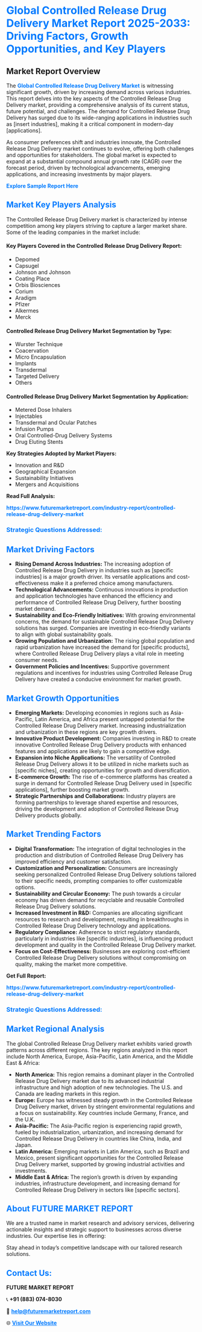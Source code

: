 <h1 style="color: #007BFF;">Global Controlled Release Drug Delivery Market Report 2025-2033: Driving Factors, Growth Opportunities, and Key Players</h1>

<section id="overview">
<h2>Market Report Overview</h2>
<p>The <a href="https://www.futuremarketreport.com/industry-report/controlled-release-drug-delivery-market" style="color: #007BFF; text-decoration: none;"><strong>Global Controlled Release Drug Delivery Market</strong></a> is witnessing significant growth, driven by increasing demand across various industries. This report delves into the key aspects of the Controlled Release Drug Delivery market, providing a comprehensive analysis of its current status, future potential, and challenges. The demand for Controlled Release Drug Delivery has surged due to its wide-ranging applications in industries such as [insert industries], making it a critical component in modern-day [applications].</p>
<p>As consumer preferences shift and industries innovate, the Controlled Release Drug Delivery market continues to evolve, offering both challenges and opportunities for stakeholders. The global market is expected to expand at a substantial compound annual growth rate (CAGR) over the forecast period, driven by technological advancements, emerging applications, and increasing investments by major players.</p>
</section>

<section id="overview">
<p><a href="https://www.futuremarketreport.com/request-sample/reportId=77177" style="color: #007BFF; text-decoration: none;"><strong>Explore Sample Report Here</strong></a></p>
</section>

<section id="key-players">
<h2 style="color: #007BFF;">Market Key Players Analysis</h2>
<p>The Controlled Release Drug Delivery market is characterized by intense competition among key players striving to capture a larger market share. Some of the leading companies in the market include:</p>
<h4>Key Players Covered in the Controlled Release Drug Delivery Report:</h4>
<ul><li>Depomed</li><li>Capsugel</li><li>Johnson and Johnson</li><li>Coating Place</li><li>Orbis Biosciences</li><li>Corium</li><li>Aradigm</li><li>Pfizer</li><li>Alkermes</li><li>Merck</li></ul>
<h4>Controlled Release Drug Delivery Market Segmentation by Type:</h4>
<ul><li>Wurster Technique</li><li>Coacervation</li><li>Micro Encapsulation</li><li>Implants</li><li>Transdermal</li><li>Targeted Delivery</li><li>Others</li></ul>

<h4>Controlled Release Drug Delivery Market Segmentation by Application:</h4>
<ul><li>Metered Dose Inhalers</li><li>Injectables</li><li>Transdermal and Ocular Patches</li><li>Infusion Pumps</li><li>Oral Controlled-Drug Delivery Systems</li><li>Drug Eluting Stents</li></ul>
<p><strong>Key Strategies Adopted by Market Players:</strong></p>
<ul>
<li>Innovation and R&D</li>
<li>Geographical Expansion</li>
<li>Sustainability Initiatives</li>
<li>Mergers and Acquisitions</li>
</ul>
</section>

<section>
<p><strong>Read Full Analysis: </strong></p><a href="https://www.futuremarketreport.com/industry-report/controlled-release-drug-delivery-market" style="color: #007BFF; text-decoration: none;"><strong>https://www.futuremarketreport.com/industry-report/controlled-release-drug-delivery-market</strong></a>
<h3 style="color: #007BFF;">Strategic Questions Addressed:</h3>
</section>

<section id="driving-factors">
<h2 style="color: #007BFF;">Market Driving Factors</h2>
<ul>
<li><strong>Rising Demand Across Industries:</strong> The increasing adoption of Controlled Release Drug Delivery in industries such as [specific industries] is a major growth driver. Its versatile applications and cost-effectiveness make it a preferred choice among manufacturers.</li>
<li><strong>Technological Advancements:</strong> Continuous innovations in production and application technologies have enhanced the efficiency and performance of Controlled Release Drug Delivery, further boosting market demand.</li>
<li><strong>Sustainability and Eco-Friendly Initiatives:</strong> With growing environmental concerns, the demand for sustainable Controlled Release Drug Delivery solutions has surged. Companies are investing in eco-friendly variants to align with global sustainability goals.</li>
<li><strong>Growing Population and Urbanization:</strong> The rising global population and rapid urbanization have increased the demand for [specific products], where Controlled Release Drug Delivery plays a vital role in meeting consumer needs.</li>
<li><strong>Government Policies and Incentives:</strong> Supportive government regulations and incentives for industries using Controlled Release Drug Delivery have created a conducive environment for market growth.</li>
</ul>
</section>

<section id="growth-opportunities">
<h2 style="color: #007BFF;">Market Growth Opportunities</h2>
<ul>
<li><strong>Emerging Markets:</strong> Developing economies in regions such as Asia-Pacific, Latin America, and Africa present untapped potential for the Controlled Release Drug Delivery market. Increasing industrialization and urbanization in these regions are key growth drivers.</li>
<li><strong>Innovative Product Development:</strong> Companies investing in R&D to create innovative Controlled Release Drug Delivery products with enhanced features and applications are likely to gain a competitive edge.</li>
<li><strong>Expansion into Niche Applications:</strong> The versatility of Controlled Release Drug Delivery allows it to be utilized in niche markets such as [specific niches], creating opportunities for growth and diversification.</li>
<li><strong>E-commerce Growth:</strong> The rise of e-commerce platforms has created a surge in demand for Controlled Release Drug Delivery used in [specific applications], further boosting market growth.</li>
<li><strong>Strategic Partnerships and Collaborations:</strong> Industry players are forming partnerships to leverage shared expertise and resources, driving the development and adoption of Controlled Release Drug Delivery products globally.</li>
</ul>
</section>

<section id="trending-factors">
<h2 style="color: #007BFF;">Market Trending Factors</h2>
<ul>
<li><strong>Digital Transformation:</strong> The integration of digital technologies in the production and distribution of Controlled Release Drug Delivery has improved efficiency and customer satisfaction.</li>
<li><strong>Customization and Personalization:</strong> Consumers are increasingly seeking personalized Controlled Release Drug Delivery solutions tailored to their specific needs, prompting companies to offer customizable options.</li>
<li><strong>Sustainability and Circular Economy:</strong> The push towards a circular economy has driven demand for recyclable and reusable Controlled Release Drug Delivery solutions.</li>
<li><strong>Increased Investment in R&D:</strong> Companies are allocating significant resources to research and development, resulting in breakthroughs in Controlled Release Drug Delivery technology and applications.</li>
<li><strong>Regulatory Compliance:</strong> Adherence to strict regulatory standards, particularly in industries like [specific industries], is influencing product development and quality in the Controlled Release Drug Delivery market.</li>
<li><strong>Focus on Cost-Effectiveness:</strong> Businesses are exploring cost-efficient Controlled Release Drug Delivery solutions without compromising on quality, making the market more competitive.</li>
</ul>
</section>

<section>
<p><strong>Get Full Report: </strong></p><a href="https://www.futuremarketreport.com/industry-report/controlled-release-drug-delivery-market" style="color: #007BFF; text-decoration: none;"><strong>https://www.futuremarketreport.com/industry-report/controlled-release-drug-delivery-market</strong></a>
<h3 style="color: #007BFF;">Strategic Questions Addressed:</h3>
</section>


<section id="regional-analysis">
<h2 style="color: #007BFF;">Market Regional Analysis</h2>
<p>The global Controlled Release Drug Delivery market exhibits varied growth patterns across different regions. The key regions analyzed in this report include North America, Europe, Asia-Pacific, Latin America, and the Middle East & Africa:</p>
<ul>
<li><strong>North America:</strong> This region remains a dominant player in the Controlled Release Drug Delivery market due to its advanced industrial infrastructure and high adoption of new technologies. The U.S. and Canada are leading markets in this region.</li>
<li><strong>Europe:</strong> Europe has witnessed steady growth in the Controlled Release Drug Delivery market, driven by stringent environmental regulations and a focus on sustainability. Key countries include Germany, France, and the U.K.</li>
<li><strong>Asia-Pacific:</strong> The Asia-Pacific region is experiencing rapid growth, fueled by industrialization, urbanization, and increasing demand for Controlled Release Drug Delivery in countries like China, India, and Japan.</li>
<li><strong>Latin America:</strong> Emerging markets in Latin America, such as Brazil and Mexico, present significant opportunities for the Controlled Release Drug Delivery market, supported by growing industrial activities and investments.</li>
<li><strong>Middle East & Africa:</strong> The region’s growth is driven by expanding industries, infrastructure development, and increasing demand for Controlled Release Drug Delivery in sectors like [specific sectors].</li>
</ul>
</section>

<footer>
<h2 style="color: #007BFF;">About FUTURE MARKET REPORT</h2>
<p>We are a trusted name in market research and advisory services, delivering actionable insights and strategic support to businesses across diverse industries. Our expertise lies in offering:</p>

<p>Stay ahead in today’s competitive landscape with our tailored research solutions.</p>

<h2 style="color: #007BFF;">Contact Us:</h2>
<p><strong>FUTURE MARKET REPORT</strong></p>
<p>📞 <strong>+91 (883) 074-8030</strong></p>
<p>📧 <strong><a href="mailto:help@futuremarketreport.com" style="color: #007BFF;">help@futuremarketreport.com</a></strong></p>
<p>🌐 <strong><a href="https://www.futuremarketreport.com/" style="color: #007BFF;">Visit Our Website</a></strong></p>
</footer>